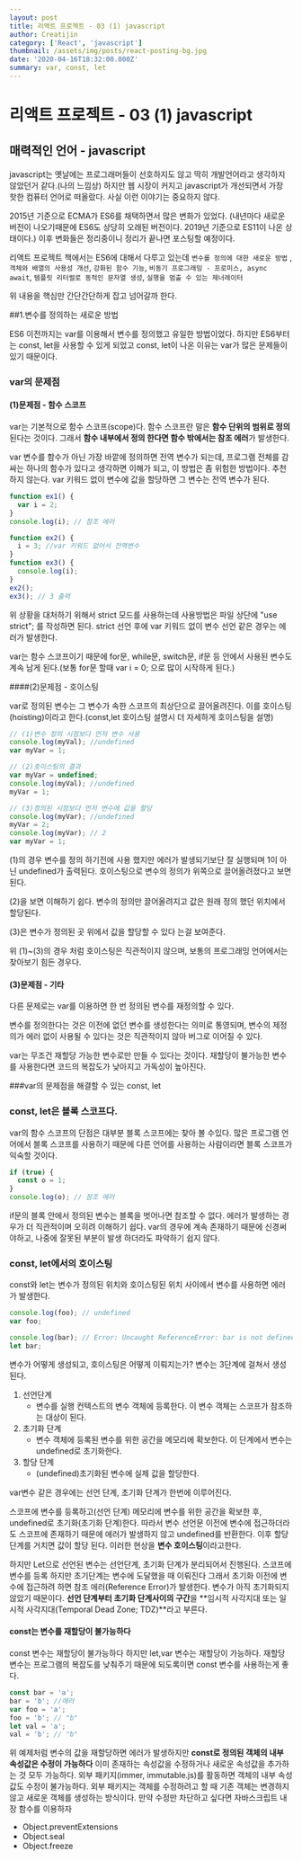 ```yaml
---
layout: post
title: 리액트 프로젝트 - 03 (1) javascript
author: Creatijin
category: ['React', 'javascript']
thumbnail: /assets/img/posts/react-posting-bg.jpg
date: '2020-04-16T18:32:00.000Z'
summary: var, const, let
---
```



# 리액트 프로젝트 - 03 (1) javascript

## 매력적인 언어 - javascript

javascript는 옛날에는 프로그래머들이 선호하지도 않고 딱히 개발언어라고 생각하지 않았던거 같다.(나의 느낌상) 하지만 웹 시장이 커지고 javascript가 개선되면서 가장 핫한 컴퓨터 언어로 떠올랐다. 사실 이런 이야기는 중요하지 않다.

2015년 기준으로 ECMA가 ES6를 채택하면서 많은 변화가 있었다. (내년마다 새로운 버전이 나오기때문에 ES6도 상당히 오래된 버전이다. 2019년 기준으로 ES11이 나온 상태이다.) 이후 변화들은 정리중이니 정리가 끝나면 포스팅할 예정이다.

리액트 프로젝트 책에서는 ES6에 대해서 다루고 있는데 `변수를 정의에 대한 새로운 방법` ,`객체와 배열의 사용성 개선`, `강화된 함수 기능`, `비동기 프로그래밍 - 프로미스, async await`, `템플릿 리터럴로 동적인 문자열 생성`, `실행을 멈출 수 있는 제너레이터`

위 내용을 핵심만 간단간단하게 잡고 넘어갈까 한다.

##1.변수를 정의하는 새로운 방법

ES6 이전까지는 var를 이용해서 변수를 정의했고 유일한 방법이었다. 하지만 ES6부터는 const, let을 사용할 수 있게 되었고 const, let이 나온 이유는 var가 많은 문제들이 있기 때문이다.

### var의 문제점

#### (1)문제점 - 함수 스코프

var는 기본적으로 함수 스코프(scope)다. 함수 스코프란 말은 **함수 단위의 범위로 정의**된다는 것이다. 그래서 **함수 내부에서 정의 한다면 함수 밖에서는 참조 에러**가 발생한다.

var 변수를 함수가 아닌 가장 바깥에 정의하면 전역 변수가 되는데, 프로그램 전체를 감싸는 하나의 함수가 있다고 생각하면 이해가 되고, 이 방법은 좀 위험한 방법이다. 추천하지 않는다. var 키워드 없이 변수에 값을 할당하면 그 변수는 전역 변수가 된다.

```javascript
function ex1() {
  var i = 2;
}
console.log(i); // 참조 에러

function ex2() {
  i = 3; //var 키워드 없어서 전역변수
}
function ex3() {
  console.log(i);
}
ex2();
ex3(); // 3 출력
```

위 상황을 대처하기 위해서 strict 모드를 사용하는데 사용방법은 파일 상단에 "use strict"; 를 작성하면 된다. strict 선언 후에 var 키워드 없이 변수 선언 같은 경우는 에러가 발생한다.

var는 함수 스코프이기 때문에 for문, while문, switch문, if문 등 안에서 사용된 변수도 계속 남게 된다.(보통 for문 할때 var i = 0; 으로 많이 시작하게 된다.)

####(2)문제점 - 호이스팅

var로 정의된 변수는 그 변수가 속한 스코프의 최상단으로 끌어올려진다. 이를 호이스팅(hoisting)이라고 한다.(const,let 호이스팅 설명시 더 자세하게 호이스팅을 설명)

```javascript
// (1)변수 정의 시점보다 먼저 변수 사용
console.log(myVal); //undefined
var myVar = 1;

// (2)호이스팅의 결과
var myVar = undefined;
console.log(myVal); //undefined
myVar = 1;

// (3)정의된 시점보다 먼저 변수에 값을 할당
console.log(myVar); //undefined
myVar = 2;
console.log(myVar); // 2
var myVar = 1;
```

(1)의 경우 변수를 정의 하기전에 사용 했지만 에러가 발생되기보단 잘 실행되며 1이 아닌 undefined가 출력된다. 호이스팅으로 변수의 정의가 위쪽으로 끌어올려졌다고 보면 된다.

(2)을 보면 이해하기 쉽다. 변수의 정의만 끌어올려지고 값은 원래 정의 했던 위치에서 할당된다.

(3)은 변수가 정의된 곳 위에서 값을 할당할 수 있다 는걸 보여준다.

위 (1)~(3)의 경우 처럼 호이스팅은 직관적이지 않으며, 보통의 프로그래밍 언어에서는 찾아보기 힘든 경우다.

#### (3)문제점 - 기타

다른 문제로는 var를 이용하면 한 번 정의된 변수를 재정의할 수 있다.

변수를 정의한다는 것은 이전에 없던 변수를 생성한다는 의미로 통영되며, 변수의 제정의가 에러 없이 사용될 수 있다는 것은 직관적이지 않아 버그로 이어질 수 있다.

var는 무조건 재할당 가능한 변수로만 만들 수 있다는 것이다. 재할당이 불가능한 변수를 사용한다면 코드의 복잡도가 낮아지고 가독성이 높아진다.

###var의 문제점을 해결할 수 있는 const, let

### const, let은 블록 스코프다.

var의 함수 스코프의 단점은 대부분 블록 스코프에는 찾아 볼 수있다. 많은 프로그램 언어에서 블록 스코프를 사용하기 때문에 다른 언어를 사용하는 사람이라면 블록 스코프가 익숙할 것이다.

```javascript
if (true) {
  const o = 1;
}
console.log(o); // 참조 에러
```

if문의 블록 안에서 정의된 변수는 블록을 벗어나면 참조할 수 없다. 에러가 발생하는 경우가 더 직관적이며 오히려 이해하기 쉽다. var의 경우에 계속 존재하기 때문에 신경써야하고, 나중에 잘못된 부분이 발생 하더라도 파악하기 쉽지 않다.

### const, let에서의 호이스팅

const와 let는 변수가 정의된 위치와 호이스팅된 위치 사이에서 변수를 사용하면 에러가 발생한다.

```javascript
console.log(foo); // undefined
var foo;

console.log(bar); // Error: Uncaught ReferenceError: bar is not defined
let bar;
```

변수가 어떻게 생성되고, 호이스팅은 어떻게 이뤄지는가? 변수는 3단계에 걸쳐서 생성된다.

1. 선언단계
   - 변수를 실행 컨텍스트의 변수 객체에 등록한다. 이 변수 객체는 스코프가 참조하는 대상이 된다.
2. 초기화 단계
   - 변수 객체에 등록된 변수를 위한 공간을 메모리에 확보한다. 이 단계에서 변수는 undefined로 초기화한다.
3. 할당 단계
   - (undefined)초기화된 변수에 실제 값을 할당한다.

var변수 같은 경우에는 선언 단계, 초기화 단계가 한번에 이루어진다.

스코프에 변수를 등록하고(선언 단계) 메모리에 변수를 위한 공간을 확보한 후, undefined로 초기화(초기화 단계)한다. 따라서 변수 선언문 이전에 변수에 접근하더라도 스코프에 존재하기 때문에 에러가 발생하지 않고 undefined를 반환한다. 이후 할당 단계를 거치면 값이 할당 된다. 이러한 현상을 **변수 호이스팅**이라고한다.

하지만 Let으로 선언된 변수는 선언단계, 초기화 단계가 분리되어서 진행된다. 스코프에 변수를 등록 하지만 초기단계는 변수에 도달했을 때 이뤄진다 그래서 초기화 이전에 변수에 접근하려 하면 참조 에러(Reference Error)가 발생한다. 변수가 아직 초기화되지 않았기 때문이다. **선언 단계부터 초기화 단계사이의 구간**을 **임시적 사각지대 또는 일시적 사각지대(Temporal Dead Zone; TDZ)**라고 부른다.

#### const는 변수를 재할당이 불가능하다

const 변수는 재할당이 불가능하다 하지만 let,var 변수는 재할당이 가능하다. 재할당 변수는 프로그램의 복잡도를 낮춰주기 때문에 되도록이면 const 변수를 사용하는게 좋다.

```javascript
const bar = 'a';
bar = 'b'; //에러
var foo = 'a';
foo = 'b'; // "b"
let val = 'a';
val = 'b'; // "b"
```

위 예제처럼 변수의 값을 재할당하면 에러가 발생하지만 **const로 정의된 객체의 내부 속성값은 수정이 가능하다** 이미 존재하는 속성값을 수정하거나 새로운 속성값을 추가하는 것 모두 가능하다. 외부 패키지(immer, immutable.js)를 활동하면 객체의 내부 속성값도 수정이 불가능하다. 외부 패키지는 객체를 수정하려고 할 때 기존 객체는 변경하지 않고 새로운 객체를 생성하는 방식이다. 만약 수정만 차단하고 싶다면 자바스크립트 내장 함수를 이용하자

- Object.preventExtensions
- Object.seal
- Object.freeze
